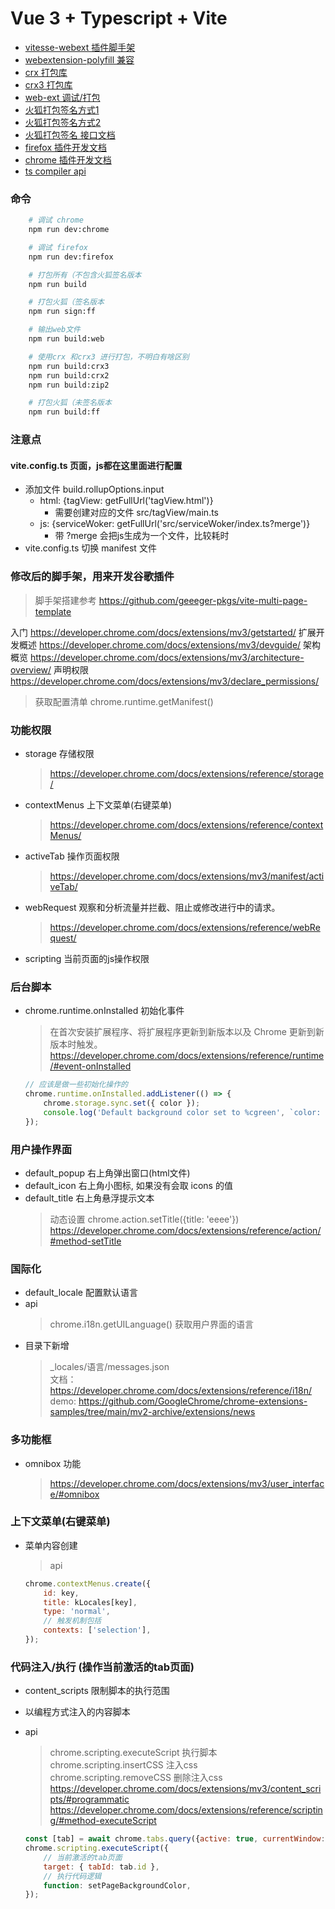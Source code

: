 # Vue 3 + Typescript + Vite

- [vitesse-webext 插件脚手架](https://github.com/zkp442910864/vitesse-webext/tree/main/src)
- [webextension-polyfill 兼容](https://github.com/mozilla/webextension-polyfill/)
- [crx 打包库](https://www.npmjs.com/package/crx)
- [crx3 打包库](https://www.npmjs.com/package/crx3)
- [web-ext 调试/打包](https://extensionworkshop.com/documentation/develop/web-ext-command-reference/#commands)
- [火狐打包签名方式1](https://addons-server.readthedocs.io/en/latest/topics/api/signing.html)
- [火狐打包签名方式2](https://extensionworkshop.com/documentation/develop/getting-started-with-web-ext/#Signing_your_extension_for_distribution)
- [火狐打包签名 接口文档](https://addons-server.readthedocs.io/en/latest/topics/api/signing.html#client-libraries)
- [firefox 插件开发文档](https://extensionworkshop.com/documentation/develop/manifest-v3-migration-guide/s)
- [chrome 插件开发文档](https://developer.chrome.com/docs/extensions/mv3/intro/)
- [ts compiler api](https://github.com/microsoft/TypeScript/wiki/Using-the-Compiler-API)

### 命令

```bash
    # 调试 chrome
    npm run dev:chrome

    # 调试 firefox
    npm run dev:firefox

    # 打包所有（不包含火狐签名版本
    npm run build

    # 打包火狐（签名版本
    npm run sign:ff

    # 输出web文件
    npm run build:web

    # 使用crx 和crx3 进行打包，不明白有啥区别
    npm run build:crx3
    npm run build:crx2
    npm run build:zip2

    # 打包火狐（未签名版本
    npm run build:ff
```

### 注意点

#### vite.config.ts 页面，js都在这里面进行配置

- 添加文件 build.rollupOptions.input
  - html: {tagView: getFullUrl('tagView.html')}
    - 需要创建对应的文件 src/tagView/main.ts
  - js: {serviceWoker: getFullUrl('src/serviceWoker/index.ts?merge')}
    - 带 ?merge 会把js生成为一个文件，比较耗时
- vite.config.ts 切换 manifest 文件

### 修改后的脚手架，用来开发谷歌插件

> 脚手架搭建参考 <https://github.com/geeeger-pkgs/vite-multi-page-template>

入门 <https://developer.chrome.com/docs/extensions/mv3/getstarted/>
扩展开发概述 <https://developer.chrome.com/docs/extensions/mv3/devguide/>
架构概览 <https://developer.chrome.com/docs/extensions/mv3/architecture-overview/>
声明权限 <https://developer.chrome.com/docs/extensions/mv3/declare_permissions/>

> 获取配置清单 chrome.runtime.getManifest() <br>

### 功能权限

- storage       存储权限
    > <https://developer.chrome.com/docs/extensions/reference/storage/>
- contextMenus  上下文菜单(右键菜单)
    > <https://developer.chrome.com/docs/extensions/reference/contextMenus/>
- activeTab     操作页面权限
    > <https://developer.chrome.com/docs/extensions/mv3/manifest/activeTab/>
- webRequest    观察和分析流量并拦截、阻止或修改进行中的请求。
    > <https://developer.chrome.com/docs/extensions/reference/webRequest/>
- scripting     当前页面的js操作权限

### 后台脚本

- chrome.runtime.onInstalled 初始化事件
    > 在首次安装扩展程序、将扩展程序更新到新版本以及 Chrome 更新到新版本时触发。 <br>
    <https://developer.chrome.com/docs/extensions/reference/runtime/#event-onInstalled>

    ```js
    // 应该是做一些初始化操作的
    chrome.runtime.onInstalled.addListener(() => {
        chrome.storage.sync.set({ color });
        console.log('Default background color set to %cgreen', `color: ${color}`);
    });
    ```

### 用户操作界面

- default_popup 右上角弹出窗口(html文件)
- default_icon 右上角小图标, 如果没有会取 icons 的值
- default_title 右上角悬浮提示文本
    > 动态设置 chrome.action.setTitle({title: 'eeee'}) <br>
    <https://developer.chrome.com/docs/extensions/reference/action/#method-setTitle>

### 国际化

- default_locale 配置默认语言
- api
    > chrome.i18n.getUILanguage() 获取用户界面的语言
- 目录下新增
    > _locales/语言/messages.json <br>
    > 文档：<https://developer.chrome.com/docs/extensions/reference/i18n/> <br>
    > demo: <https://github.com/GoogleChrome/chrome-extensions-samples/tree/main/mv2-archive/extensions/news>

### 多功能框

- omnibox 功能
    > <https://developer.chrome.com/docs/extensions/mv3/user_interface/#omnibox>

### 上下文菜单(右键菜单)

- 菜单内容创建
    > api

    ```js
    chrome.contextMenus.create({
        id: key,
        title: kLocales[key],
        type: 'normal',
        // 触发机制包括
        contexts: ['selection'],
    });
    ```

### 代码注入/执行 (操作当前激活的tab页面)

- content_scripts 限制脚本的执行范围
- 以编程方式注入的内容脚本
- api
    > chrome.scripting.executeScript 执行脚本<br>
    > chrome.scripting.insertCSS 注入css<br>
    > chrome.scripting.removeCSS 删除注入css<br>
    > <https://developer.chrome.com/docs/extensions/mv3/content_scripts/#programmatic> <br>
    > <https://developer.chrome.com/docs/extensions/reference/scripting/#method-executeScript> <br>

    ```js
    const [tab] = await chrome.tabs.query({active: true, currentWindow: true});
    chrome.scripting.executeScript({
        // 当前激活的tab页面
        target: { tabId: tab.id },
        // 执行代码逻辑
        function: setPageBackgroundColor,
    });
    ```
